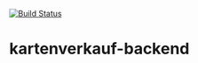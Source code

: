 
[![Build Status](http://3.121.237.100:8080/buildStatus/icon?job=EasyTicketBackend)](http://3.121.237.100:8080/job/EasyTicketBackend/)

# kartenverkauf-backend

